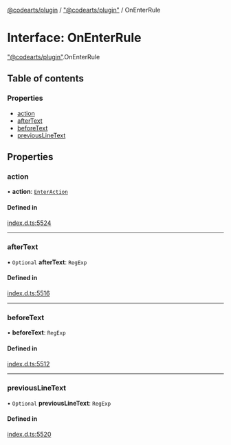 [@codearts/plugin](../README.md) / ["@codearts/plugin"](../modules/_codearts_plugin_.md) / OnEnterRule

# Interface: OnEnterRule

["@codearts/plugin"](../modules/_codearts_plugin_.md).OnEnterRule

## Table of contents

### Properties

- [action](codearts_plugin_.OnEnterRule.md#action)
- [afterText](codearts_plugin_.OnEnterRule.md#aftertext)
- [beforeText](codearts_plugin_.OnEnterRule.md#beforetext)
- [previousLineText](codearts_plugin_.OnEnterRule.md#previouslinetext)

## Properties

### action

• **action**: [`EnterAction`](codearts_plugin_.EnterAction.md)

#### Defined in

[index.d.ts:5524](https://github.com/huaweicloud/cloudide-plugin-api/blob/b58031b/index.d.ts#L5524)

___

### afterText

• `Optional` **afterText**: `RegExp`

#### Defined in

[index.d.ts:5516](https://github.com/huaweicloud/cloudide-plugin-api/blob/b58031b/index.d.ts#L5516)

___

### beforeText

• **beforeText**: `RegExp`

#### Defined in

[index.d.ts:5512](https://github.com/huaweicloud/cloudide-plugin-api/blob/b58031b/index.d.ts#L5512)

___

### previousLineText

• `Optional` **previousLineText**: `RegExp`

#### Defined in

[index.d.ts:5520](https://github.com/huaweicloud/cloudide-plugin-api/blob/b58031b/index.d.ts#L5520)
